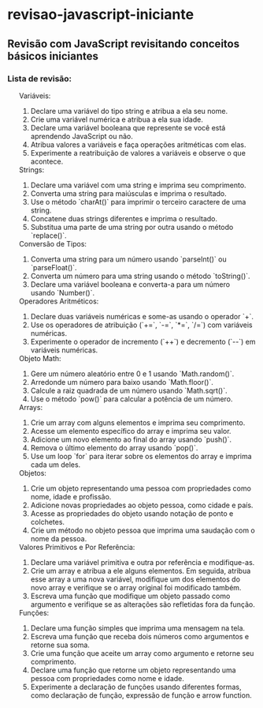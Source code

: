 # revisao-javascript-iniciante
## Revisão com JavaScript revisitando conceitos básicos iniciantes

### Lista de revisão:

<ol>
Variáveis:

 <ol>
     <li>Declare uma variável do tipo string e atribua a ela seu nome.</li>
     <li>Crie uma variável numérica e atribua a ela sua idade.</li>
     <li>Declare uma variável booleana que represente se você está aprendendo JavaScript ou não.</li>
     <li>Atribua valores a variáveis e faça operações aritméticas com elas.</li>
     <li>Experimente a reatribuição de valores a variáveis e observe o que acontece.</li>
 </ol>
Strings:

 <ol>
     <li>Declare uma variável com uma string e imprima seu comprimento.</li>
     <li>Converta uma string para maiúsculas e imprima o resultado.</li>
     <li>Use o método `charAt()` para imprimir o terceiro caractere de uma string.</li>
     <li>Concatene duas strings diferentes e imprima o resultado.</li>
     <li>Substitua uma parte de uma string por outra usando o método `replace()`.</li>
 </ol>
Conversão de Tipos:

 <ol>
     <li>Converta uma string para um número usando `parseInt()` ou `parseFloat()`.</li>
     <li>Converta um número para uma string usando o método `toString()`.</li>
     <li>Declare uma variável booleana e converta-a para um número usando `Number()`.</li>
 </ol>
Operadores Aritméticos:

 <ol>
     <li>Declare duas variáveis numéricas e some-as usando o operador `+`.</li>
     <li>Use os operadores de atribuição (`+=`, `-=`, `*=`, `/=`) com variáveis numéricas.</li>
     <li>Experimente o operador de incremento (`++`) e decremento (`--`) em variáveis numéricas.</li>
 </ol>
Objeto Math:

 <ol>
     <li>Gere um número aleatório entre 0 e 1 usando `Math.random()`.</li>
     <li>Arredonde um número para baixo usando `Math.floor()`.</li>
     <li>Calcule a raiz quadrada de um número usando `Math.sqrt()`.</li>
     <li>Use o método `pow()` para calcular a potência de um número.</li>
 </ol>
Arrays:

 <ol>
     <li>Crie um array com alguns elementos e imprima seu comprimento.</li>
     <li>Acesse um elemento específico do array e imprima seu valor.</li>
     <li>Adicione um novo elemento ao final do array usando `push()`.</li>
     <li>Remova o último elemento do array usando `pop()`.</li>
     <li>Use um loop `for` para iterar sobre os elementos do array e imprima cada um deles.</li>
 </ol>
Objetos:

 <ol>
     <li>Crie um objeto representando uma pessoa com propriedades como nome, idade e profissão.</li>
     <li>Adicione novas propriedades ao objeto pessoa, como cidade e país.</li>
     <li>Acesse as propriedades do objeto usando notação de ponto e colchetes.</li>
     <li>Crie um método no objeto pessoa que imprima uma saudação com o nome da pessoa.</li>
 </ol>
Valores Primitivos e Por Referência:

 <ol>
     <li>Declare uma variável primitiva e outra por referência e modifique-as.</li>
     <li>Crie um array e atribua a ele alguns elementos. Em seguida, atribua esse array a uma nova variável, modifique um dos elementos do novo array e verifique se o array original foi modificado também.</li>
     <li>Escreva uma função que modifique um objeto passado como argumento e verifique se as alterações são refletidas fora da função.</li>
 </ol>
Funções:

 <ol>
     <li>Declare uma função simples que imprima uma mensagem na tela.</li>
     <li>Escreva uma função que receba dois números como argumentos e retorne sua soma.</li>
     <li>Crie uma função que aceite um array como argumento e retorne seu comprimento.</li>
     <li>Declare uma função que retorne um objeto representando uma pessoa com propriedades como nome e idade.</li>
     <li>Experimente a declaração de funções usando diferentes formas, como declaração de função, expressão de função e arrow function.</li>
 </ol>

</ol>

